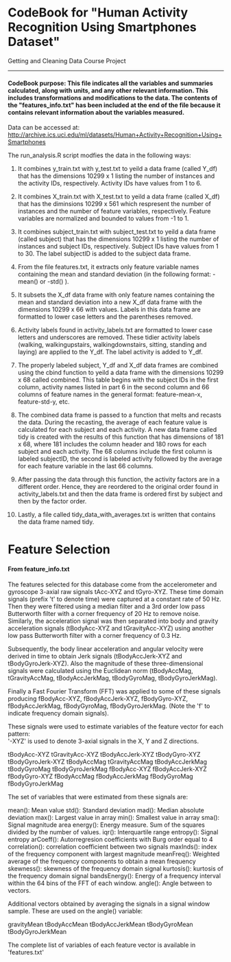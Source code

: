 CodeBook for "Human Activity Recognition Using Smartphones Dataset"
=========================================
Getting and Cleaning Data Course Project
_________________________________________
#### CodeBook purpose: This file indicates all the variables and summaries calculated, along with units, and any other relevant information. This includes transformations and modifications to the data. The contents of the "features_info.txt" has been included at the end of the file because it contains relevant information about the variables measured. 

Data can be accessed at: http://archive.ics.uci.edu/ml/datasets/Human+Activity+Recognition+Using+Smartphones


The run_analysis.R script modfies the data in the following ways:  

1. It combines y_train.txt with y_test.txt to yeild a data frame (called Y_df) that has the dimensions 10299 x 1 listing the number of instances and the activity IDs, respectively. Activity IDs have values from 1 to 6. 

2. It combines X_train.txt with X_test.txt to yeild a data frame (called X_df) that has the diminsions 10299 x 561 which respresent the number of instances and the number of feature variables, respectively. Feature variables are normalized and bounded to values from -1 to 1.    

3. It combines subject_train.txt with subject_test.txt to yeild a data frame (called subject) that has the dimensions 10299 x 1 listing the number of instances and subject IDs, respectively. Subject IDs have values from 1 to 30. The label subjectID is added to the subject data frame.     

4. From the file features.txt, it extracts only feature variable names containing the mean and standard deviation (in the following format: -mean() or -std() ).   

5. It subsets the X_df data frame with only feature names containing the mean and standard deviation into a new X_df data frame with the dimensions 10299 x 66 with values. Labels in this data frame are formatted to lower case letters and the parentheses removed.     

6. Activity labels found in activity_labels.txt are formatted to lower case letters and underscores are removed. These tidier activity labels (walking, walkingupstairs, walkingdownstairs, sitting, standing and laying) are applied to the Y_df. The label activity is added to Y_df.    

7. The properly labeled subject, Y_df and X_df data frames are combined using the cbind function to yeild a data frame with the dimensions 10299 x 68 called combined. This table begins with the subject IDs in the first column, activity names listed in part 6 in the second column and 66 columns of feature names in the general format: feature-mean-x, feature-std-y, etc.     

8. The combined data frame is passed to a function that melts and recasts the data. During the recasting, the average of each feature value is calculated for each subject and each activity. A new data frame called tidy is created with the results of this function that has dimensions of 181 x 68, where 181 includes the column header and 180 rows for each subject and each activity. The 68 columns include the first column is labeled subjectID, the second is labeled activity followed by the average for each feature variable in the last 66 columns.     

9. After passing the data through this function, the activity factors are in a different order. Hence, they are reordered to the original order found in activity_labels.txt and then the data frame is ordered first by subject and then by the factor order.     

10. Lastly, a file called tidy_data_with_averages.txt is written that contains the data frame named tidy.



Feature Selection 
=================

#### From feature_info.txt

The features selected for this database come from the accelerometer and gyroscope 3-axial raw signals tAcc-XYZ and tGyro-XYZ. These time domain signals (prefix 't' to denote time) were captured at a constant rate of 50 Hz. Then they were filtered using a median filter and a 3rd order low pass Butterworth filter with a corner frequency of 20 Hz to remove noise. Similarly, the acceleration signal was then separated into body and gravity acceleration signals (tBodyAcc-XYZ and tGravityAcc-XYZ) using another low pass Butterworth filter with a corner frequency of 0.3 Hz. 

Subsequently, the body linear acceleration and angular velocity were derived in time to obtain Jerk signals (tBodyAccJerk-XYZ and tBodyGyroJerk-XYZ). Also the magnitude of these three-dimensional signals were calculated using the Euclidean norm (tBodyAccMag, tGravityAccMag, tBodyAccJerkMag, tBodyGyroMag, tBodyGyroJerkMag). 

Finally a Fast Fourier Transform (FFT) was applied to some of these signals producing fBodyAcc-XYZ, fBodyAccJerk-XYZ, fBodyGyro-XYZ, fBodyAccJerkMag, fBodyGyroMag, fBodyGyroJerkMag. (Note the 'f' to indicate frequency domain signals). 

These signals were used to estimate variables of the feature vector for each pattern:  
'-XYZ' is used to denote 3-axial signals in the X, Y and Z directions.

tBodyAcc-XYZ
tGravityAcc-XYZ
tBodyAccJerk-XYZ
tBodyGyro-XYZ
tBodyGyroJerk-XYZ
tBodyAccMag
tGravityAccMag
tBodyAccJerkMag
tBodyGyroMag
tBodyGyroJerkMag
fBodyAcc-XYZ
fBodyAccJerk-XYZ
fBodyGyro-XYZ
fBodyAccMag
fBodyAccJerkMag
fBodyGyroMag
fBodyGyroJerkMag

The set of variables that were estimated from these signals are: 

mean(): Mean value
std(): Standard deviation
mad(): Median absolute deviation 
max(): Largest value in array
min(): Smallest value in array
sma(): Signal magnitude area
energy(): Energy measure. Sum of the squares divided by the number of values. 
iqr(): Interquartile range 
entropy(): Signal entropy
arCoeff(): Autorregresion coefficients with Burg order equal to 4
correlation(): correlation coefficient between two signals
maxInds(): index of the frequency component with largest magnitude
meanFreq(): Weighted average of the frequency components to obtain a mean frequency
skewness(): skewness of the frequency domain signal 
kurtosis(): kurtosis of the frequency domain signal 
bandsEnergy(): Energy of a frequency interval within the 64 bins of the FFT of each window.
angle(): Angle between to vectors.

Additional vectors obtained by averaging the signals in a signal window sample. These are used on the angle() variable:

gravityMean
tBodyAccMean
tBodyAccJerkMean
tBodyGyroMean
tBodyGyroJerkMean

The complete list of variables of each feature vector is available in 'features.txt'
